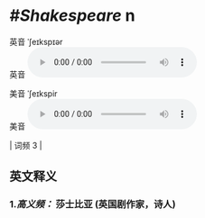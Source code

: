 # ***\#Shakespeare*** n
英音 ˈʃeɪkspɪər  
英音
<audio src="./media/Shakespeare-b.aac" controls="controls"></audio>

美音 ˈʃeɪkspir  
美音
<audio src="./media/Shakespeare.aac" controls="controls"></audio>



| 词频 3 |  

英文释义
---
### 1.*高义频：* **莎士比亚 (英国剧作家，诗人)**  


